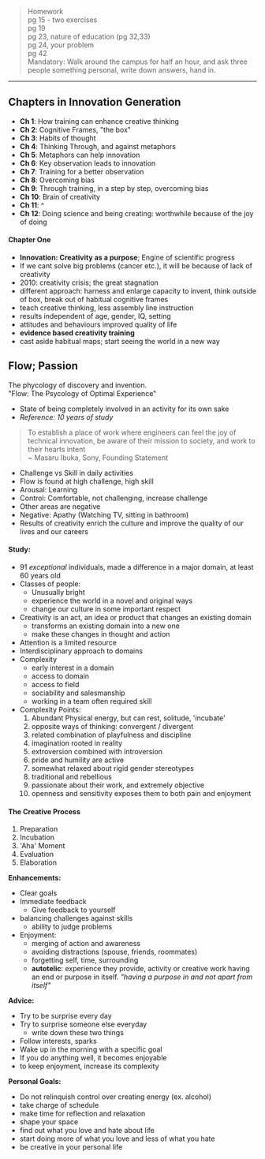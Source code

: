 > Homework  
> pg 15 - two exercises  
> pg 19  
> pg 23, nature of education (pg 32,33)  
> pg 24, your problem  
> pg 42  
> Mandatory: Walk around the campus for half an hour, and ask three people something personal, write down answers, hand in.

----

## Chapters in Innovation Generation
-   __Ch 1__: How training can enhance creative thinking
-   __Ch 2__: Cognitive Frames, "the box"
-   __Ch 3__: Habits of thought
-   __Ch 4__: Thinking Through, and against metaphors
-   __Ch 5__: Metaphors can help innovation
-   __Ch 6__: Key observation leads to innovation
-   __Ch 7__: Training for a better observation
-   __Ch 8__: Overcoming bias
-   __Ch 9__: Through training, in a step by step, overcoming bias
-   __Ch 10__: Brain of creativity
-   __Ch 11__: ^
-   __Ch 12__: Doing science and being creating: worthwhile because of the joy of doing

#### Chapter One

-   __Innovation: Creativity as a purpose__; Engine of scientific progress
-   If we cant solve big problems (cancer etc.), it will be because of lack of creativity
-   2010: creativity crisis; the great stagnation
-   different approach: harness and enlarge capacity to invent, think outside of box, break out of habitual cognitive frames
-   teach creative thinking, less assembly line instruction
-   results independent of age, gender, IQ, setting
-   attitudes and behaviours improved quality of life
-   __evidence based creativity training__
-   cast aside habitual maps; start seeing the world in a new way


## Flow; Passion

The phycology of discovery and invention.  
"Flow: The Psycology of Optimal Experience"

-   State of being completely involved in an activity for its own sake
-   *Reference: 10 years of study*

> To establish a place of work where engineers can feel the joy of technical innovation, be aware of their mission to society, and work to their hearts intent  
> ~ Masaru Ibuka, Sony, Founding Statement

-   Challenge vs Skill in daily activities
-   Flow is found at high challenge, high skill
-   Arousal: Learning
-   Control: Comfortable, not challenging, increase challenge
-   Other areas are negative
-   Negative: Apathy (Watching TV, sitting in bathroom)
-   Results of creativity enrich the culture and improve the quality of our lives and our careers

#### Study:
-   91 *exceptional* individuals, made a difference in a major domain, at least 60 years old
-   Classes of people:
    -   Unusually bright
    -   experience the world in a novel and original ways
    -   change our culture in some important respect
-   Creativity is an act, an idea or product that changes an existing domain
    -   transforms an existing domain into a new one
    -   make these changes in thought and action
-   Attention is a limited resource
-   Interdisciplinary approach to domains
-   Complexity
    -   early interest in a domain
    -   access to domain
    -   access to field
    -   sociability and salesmanship
    -   working in a team often required skill
-   Complexity Points:
    1.  Abundant Physical energy, but can rest, solitude, 'incubate'
    2.  opposite ways of thinking: convergent / divergent
    3.  related combination of playfulness and discipline
    4.  imagination rooted in reality
    5.  extroversion combined with introversion
    6.  pride and humility are active
    7.  somewhat relaxed about rigid gender stereotypes
    8.  traditional and rebellious
    9.  passionate about their work, and extremely objective
    10. openness and sensitivity exposes them to both pain and enjoyment

#### The Creative Process

1.  Preparation
2.  Incubation
3.  'Aha' Moment
4.  Evaluation
5.  Elaboration

__Enhancements:__
-   Clear goals
-   Immediate feedback
    -   Give feedback to yourself
-   balancing challenges against skills
    -   ability to judge problems
-   Enjoyment:
    -   merging of action and awareness
    -   avoiding distractions (spouse, friends, roommates)
    -   forgetting self, time, surrounding
    -   __autotelic__: experience they provide, activity or creative work having an end or purpose in itself. *"having a purpose in and not apart from itself"*

__Advice:__
-   Try to be surprise every day
-   Try to surprise someone else everyday
    -   write down these two things
-   Follow interests, sparks
-   Wake up in the morning with a specific goal
-   If you do anything well, it becomes enjoyable
-   to keep enjoyment, increase its complexity

__Personal Goals:__
-   Do not relinquish control over creating energy (ex. alcohol)
-   take charge of schedule
-   make time for reflection and relaxation
-   shape your space
-   find out what you love and hate about life
-   start doing more of what you love and less of what you hate
-   be creative in your personal life
